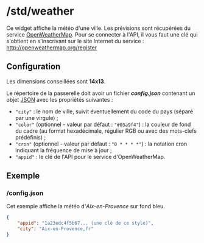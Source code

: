 # /std/weather

Ce widget affiche la météo d'une ville. Les prévisions sont récupérées du
service [OpenWeatherMap](http://openweathermap.org/). Pour se connecter à
l'API, il vous faut une clé qui s'obtient en s'inscrivant sur le site
Internet du service : <http://openweathermap.org/register>

## Configuration

Les dimensions conseillées sont **14x13**.

Le répertoire de la passerelle doit avoir un fichier ***config.json***
contenant un objet [JSON](http://www.json.org "JavaScript Object Notation")
avec les propriétés suivantes :

- `"city"` : le nom de ville, suivit éventuellement du code du pays (séparé par
  une virgule) ;
- `"color"` (optionnel - valeur par défaut : `"#03a9f4"`) : la couleur de fond
  du cadre (au format hexadécimale, régulier RGB ou avec des mots-clefs
  prédéfinis) ;
- `"cron"` (optionnel - valeur par défaut : `"0 * * * *"`) : la notation cron
  indiquant la fréquence de mise à jour ;
- `"appid"` : le clé de l'API pour le service d'OpenWeatherMap.

## Exemple

### /config.json

Cet exemple affiche la météo d'*Aix-en-Provence* sur fond bleu.

```JSON
{
    "appid": "1a23edc4f5b67... (une clé de ce style)",
    "city": "Aix-en-Provence,fr"
}
```
